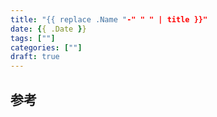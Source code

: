 ```yaml
---
title: "{{ replace .Name "-" " " | title }}"
date: {{ .Date }}
tags: [""]
categories: [""]
draft: true
---
```


## 参考
